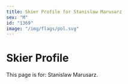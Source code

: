 ```yaml
---
title: Skier Profile for Stanislaw Marusarz
sex: "M"
id: "1369"
image: "/img/flags/pol.svg" 
---
```


# Skier Profile

This page is for: Stanislaw Marusarz.
    